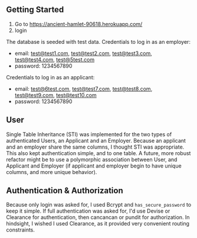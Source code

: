 ## Getting Started

1. Go to https://ancient-hamlet-90618.herokuapp.com/
2. login

The database is seeded with test data. Credentials to log in as an employer:
- email: test@test1.com, test@test2.com, test@test3.com, test@test4.com, test@5test.com
- password: 1234567890

 Credentials to log in as an applicant:
- email: test@6test.com, test@test7.com, test@test8.com, test@test9.com, test@test10.com
- password: 1234567890
 
## User

Single Table Inheritance (STI) was implemented for the two types of authenticated Users, an Applicant and an Employer. Because an applicant and an employer share the same columns, I thought STI was appropriate. This also kept authentication simple, and to one table. A future, more robust refactor might be to use a polymorphic association between User, and Applicant and Employer (if applicant and employer begin to have unique columns, and more unique behavior).

## Authentication & Authorization

Because only login was asked for, I used Bcrypt and `has_secure_password` to keep it simple. If full authentication was asked for, I'd use Devise or Clearance for authentication, then cancancan or pundit for authorization. In hindsight, I wished I used Clearance, as it  provided very convenient routing constraints.

